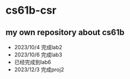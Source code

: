 # cs61b-csr
## my own repository about cs61b
- 2023/10/4 完成lab2
- 2023/10/6 完成lab3
- 已经完成到lab6
- 2023/12/3 完成proj2
